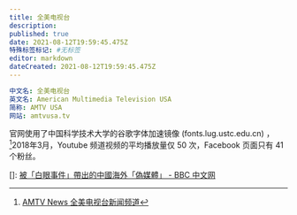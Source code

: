 ```yaml
---
title: 全美电视台
description: 
published: true
date: 2021-08-12T19:59:45.475Z
特殊标签标记: #无标签
editor: markdown
dateCreated: 2021-08-12T19:59:45.475Z
---
```


```YAML
中文名: 全美电视台
英文名: American Multimedia Television USA
简称: AMTV USA
网站: amtvusa.tv
```

官网使用了中国科学技术大学的谷歌字体加速镜像 (fonts.lug.ustc.edu.cn) ，[^AMTVN_HP]2018年3月，Youtube 频道视频的平均播放量仅 50 次，Facebook 页面只有 41 个粉丝。

[^AMTVN_HP]: [AMTV News 全美电视台新闻频道](https://web.archive.org/web/20210730132428/https://amtvusa.tv/)

[]: [被「白眼事件」帶出的中國海外「偽媒體」 - BBC 中文网](https://web.archive.org/web/20180319100127/http://www.bbc.com/zhongwen/trad/chinese-news-43434175)
